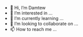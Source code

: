- 👋 Hi, I’m Damtew
- 👀 I’m interested in ...
- 🌱 I’m currently learning ...
- 💞️ I’m looking to collaborate on ...
- 📫 How to reach me ...

<!---
dfjebessa/dfjebessa is a ✨ special ✨ repository because its `README.md` (this file) appears on your GitHub profile.
You can click the Preview link to take a look at your changes.
--->
